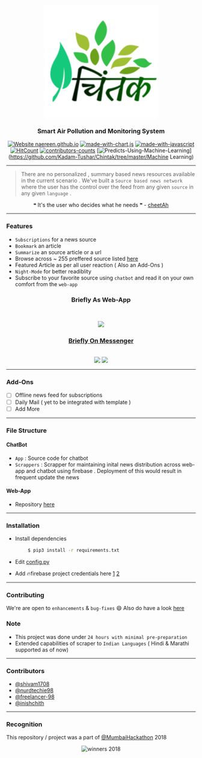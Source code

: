 <p align="center">
  <a href="" rel="noopener">
 <img width=300px src="./assets/img/chintak_logo_1.png" alt="chintak-logo"></a>
</p>

<h3 align="center">Smart Air Pollution and Monitoring System</h3>

<div align="center">


[![Website naereen.github.io](https://img.shields.io/website-up-down-green-red/https/naereen.github.io.svg)](https://kadam-tushar.github.io/Chintak/)
[![made-with-chart.js](https://img.shields.io/badge/Made--with-Chart.js-blueviolet)](https://www.chartjs.org/)
[![made-with-javascript]()](https://www.javascript.com/)
<br>
[![HitCount](http://hits.dwyl.com/Kadam-Tushar/Chintak.svg)](http://hits.dwyl.com/Kadam-Tushar/Chintak)
[![contributors-counts](https://img.shields.io/badge/contributors-3-brightgreen)](https://github.com/Kadam-Tushar/Chintak/graphs/contributors)
[![Predicts-Using-Machine-Learning](https://img.shields.io/badge/Predicts--Using-Machine--Learning-blue)](https://github.com/Kadam-Tushar/Chintak/tree/master/Machine Learning)




</div>

------------------------------------------

>There are no personalized , summary based  news resources available in the current scenario . We've built a `Source based news network` where the user has the control over the feed from any given `source` in any given `language` .


<div align="center">
&#10077; It's the user who decides what he needs &#10078;  -  <a href ="https://github.com/shivam1708"> cheetAh </a>
</div>


------------------------------------------
### Features

- `Subscriptions` for a news source
- `Bookmark` an article
- `Summarize` an source article or a url
- Browse across ~ 255 preffered source listed [here](./App/sources.csv)
- Featured Article as per all user reaction ( Also an Add-Ons )
- `Night-Mode` for better readiblity
- Subscribe to your favorite source using `chatbot` and read it on your own comfort from the `web-app`

<div align="center">

<h3 > Briefly As Web-App  </h3>
<br>
<p align="center">
<img src ="./assets/briefly-web.gif" width = 500px>
</p>

<h3><a href="https://www.facebook.com/Briefly-350014818823728/">  Briefly On Messenger   </a></h3>
<br>
<img src="./assets/sync-sub.gif" width=245px>
<img src="./assets/show-news.gif" width=245px>

</div>

------------------------------------------

### Add-Ons

- [ ] Offline news feed for subscriptions
- [ ] Daily Mail ( yet to be integrated with template )
- [ ] Add More

------------------------------------------
### File Structure


#### ChatBot

- `App` : Source code for chatbot
- `Scrappers` : Scrapper for maintaining inital news distribution across web-app and chatbot using firebase . Deployment of this would result in frequent update the news

#### Web-App

- Repository [here](https://github.com/inishchith/Briefly-web/tree/master)

------------------------------------------
### Installation

* Install dependencies
```sh
        $ pip3 install -r requirements.txt
```

* Edit [config.py](https://github.com/inishchith/Briefly/blob/master/App/config.py)

* Add :fire:firebase project credentials here [1](https://github.com/inishchith/Briefly/blob/master/App/subscribe.py) [2](https://github.com/inishchith/Briefly-web/blob/master/mhack/basic_app/subscribe.py)

------------------------------------------
### Contributing

 We're are open to `enhancements` & `bug-fixes` :smile: Also do have a look [here](./CONTRIBUTING.md)

### Note

- This project was done under `24 hours with minimal pre-preparation`
- Extended capabilities of scraper to `Indian Languages` ( Hindi & Marathi supported as of now)

------------------------------------------
### Contributors

- [@shivam1708](https://github.com/nurdtechie98)
- [@nurdtechie98](https://github.com/shivam1708)
- [@freelancer-98](https://github.com/Freelancer-98)
- [@inishchith](https://github.com/inishchith)

------------------------------------------
### Recognition

This repository / project was a part of [@MumbaiHackathon](https://github.com/MumbaiHackathon/) 2018

<div align="center">
<img src="./assets/winners.png" width=500px height=350px alt="winners 2018">
</div>
